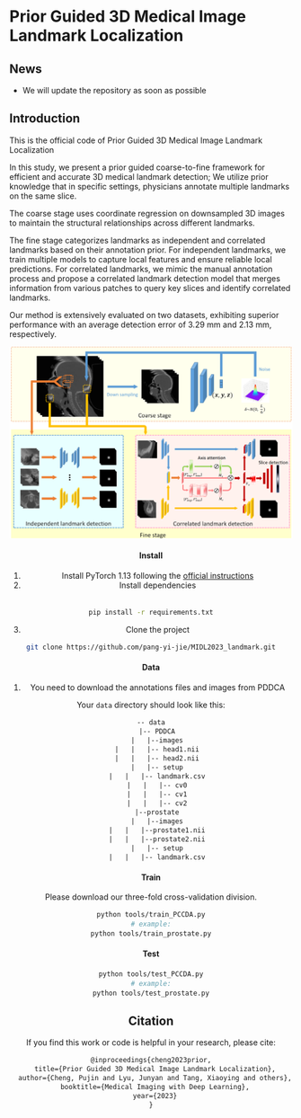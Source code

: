 # Prior Guided 3D Medical Image Landmark Localization

## News
- We will update the repository as soon as possible

## Introduction 
This is the official code of Prior Guided 3D Medical Image Landmark Localization 

In this study, we present a prior guided coarse-to-fine framework for efficient and accurate 3D medical landmark detection; We utilize prior knowledge that in specific settings, physicians annotate multiple landmarks on the same slice. 

The coarse stage uses coordinate regression on downsampled 3D images to maintain the structural relationships across different landmarks. 

The fine stage categorizes landmarks as independent and correlated landmarks based on their annotation prior. For independent landmarks, we train multiple models to capture local features and ensure reliable local predictions. For correlated landmarks, we mimic the manual annotation process and propose a correlated landmark detection model that merges information from various patches to query key slices and identify correlated landmarks.

Our method is extensively evaluated on two datasets, exhibiting superior performance with an average detection error of 3.29 mm and 2.13 mm, respectively.

<div align=center>

![](image/model.png)



#### Install
1. Install PyTorch 1.13 following the [official instructions](https://pytorch.org/)
2. Install dependencies
````bash

pip install -r requirements.txt
````
3. Clone the project
````bash 
git clone https://github.com/pang-yi-jie/MIDL2023_landmark.git
````



#### Data

1. You need to download the annotations files and images from PDDCA

Your `data` directory should look like this:

````
-- data
   |-- PDDCA
   |   |--images
   |   |   |-- head1.nii
   |   |   |-- head2.nii
   |   |-- setup
   |   |   |-- landmark.csv
   |   |   |-- cv0
   |   |   |-- cv1
   |   |   |-- cv2
   |--prostate
   |   |--images
   |   |   |--prostate1.nii
   |   |   |--prostate2.nii
   |   |-- setup
   |   |   |-- landmark.csv

````

#### Train
Please download our three-fold cross-validation division.
````bash
python tools/train_PCCDA.py
# example:
python tools/train_prostate.py
````

#### Test
````bash
python tools/test_PCCDA.py
# example:
python tools/test_prostate.py
````



## Citation
If you find this work or code is helpful in your research, please cite:
````
@inproceedings{cheng2023prior,
  title={Prior Guided 3D Medical Image Landmark Localization},
  author={Cheng, Pujin and Lyu, Junyan and Tang, Xiaoying and others},
  booktitle={Medical Imaging with Deep Learning},
  year={2023}
}
````
